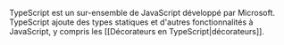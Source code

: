  TypeScript est un sur-ensemble de JavaScript développé par Microsoft.  TypeScript ajoute des types statiques et d'autres fonctionnalités à JavaScript, y compris les [[Décorateurs en TypeScript|décorateurs]].